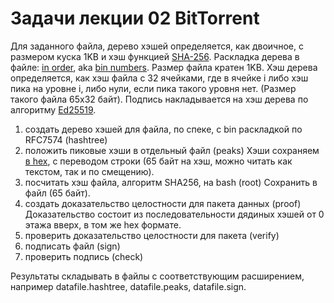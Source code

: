 #   Задачи лекции 02 BitTorrent 

Для заданного файла, дерево хэшей определяется, как двоичное, с
размером куска 1KB и хэш функцией [SHA-256][h].  Раскладка
дерева в файле: [in order][i], aka [bin numbers][b].  Размер
файла кратен 1KB.  Хэш дерева определяется, как хэш файла с 32
ячейками, где в ячейке i либо хэш пика на уровне i, либо нули,
если пика такого уровня нет.  (Размер такого файла 65x32 байт).
Подпись накладывается на хэш дерева по алгоритму [Ed25519][e].

 1. создать дерево хэшей для файла, по спеке, с bin раскладкой
    по RFC7574 (hashtree)
 2. положить пиковые хэши в отдельный файл (peaks)
    Хэши сохраняем [в hex][x], с переводом строки (65 байт на хэш,
    можно читать как текстом, так и по смещению).
 3. посчитать хэш файла, алгоритм SHA256, на bash (root)
    Сохранить в файл (65 байт).
 4. создать доказательство целостности для пакета данных (proof)
    Доказательство состоит из последовательности дядиных хэшей
    от 0 этажа вверх, в том же hex формате.
 5. проверить доказательство целостности для пакета (verify)
 6. подписать файл (sign)
 7. проверить подпись (check)

Результаты складывать в файлы с соответствующим расширением,
например datafile.hashtree, datafile.peaks, datafile.sign.

[i]: https://research.swtch.com/tlog#appendix_b
[h]: https://libsodium.gitbook.io/doc/advanced/sha-2_hash_function
[e]: https://libsodium.gitbook.io/doc/public-key_cryptography/public-key_signatures
[b]: https://github.com/gritzko/binmap/blob/master/bin.h
[x]: https://doc.libsodium.org/helpers
